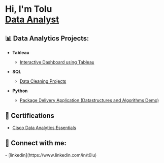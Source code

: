 <h1>Hi, I'm Tolu <br/><a href="https://github.com/ToluShitu">Data Analyst</a>

<h2>📊 Data Analytics Projects:</h2>

- <b>Tableau</b>
  - [Interactive Dashboard using Tableau](https://public.tableau.com/app/profile/toluwalase.shitu/viz/AnAnalysisofmoviesbetween2000-2017basedonpopularityandrevenueearned/Sheet1)

- <b>SQL</b>
  - [Data Cleaning Projects ](https://github.com/ToluShitu/SQL_Projects)

- <b>Python</b>
  - [Package Delivery Application (Datastructures and Algorithms Demo)](https://github.com/joshmadakor1/Package-Delivery-Pathfinding-Algorithm)


<h2> 📑 Certifications</h2>

- [Cisco Data Analytics Essentials](https://www.credly.com/badges/cab6ca90-095f-45d9-b03c-8e7e06f9620a/public_url)


<h2> 🤳 Connect with me:</h2>
- [linkedin](https://www.linkedin.com/in/t0lu) 


<!--
**ToluShitu/ToluShitu** is a ✨ _special_ ✨ repository because its `README.md` (this file) appears on your GitHub profile.

Here are some ideas to get you started:

- 🔭 I’m currently working on ...
- 🌱 I’m currently learning ...
- 👯 I’m looking to collaborate on ...
- 🤔 I’m looking for help with ...
- 💬 Ask me about ...
- 📫 How to reach me: ...
- 😄 Pronouns: ...
- ⚡ Fun fact: ...
-->
